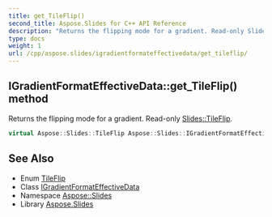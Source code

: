 ```yaml
---
title: get_TileFlip()
second_title: Aspose.Slides for C++ API Reference
description: "Returns the flipping mode for a gradient. Read-only Slides::TileFlip."
type: docs
weight: 1
url: /cpp/aspose.slides/igradientformateffectivedata/get_tileflip/
---
```

## IGradientFormatEffectiveData::get_TileFlip() method


Returns the flipping mode for a gradient. Read-only [Slides::TileFlip](../../tileflip/).

```cpp
virtual Aspose::Slides::TileFlip Aspose::Slides::IGradientFormatEffectiveData::get_TileFlip()=0
```

## See Also

* Enum [TileFlip](../tileflip/)
* Class [IGradientFormatEffectiveData](./)
* Namespace [Aspose::Slides](../)
* Library [Aspose.Slides](../../)
